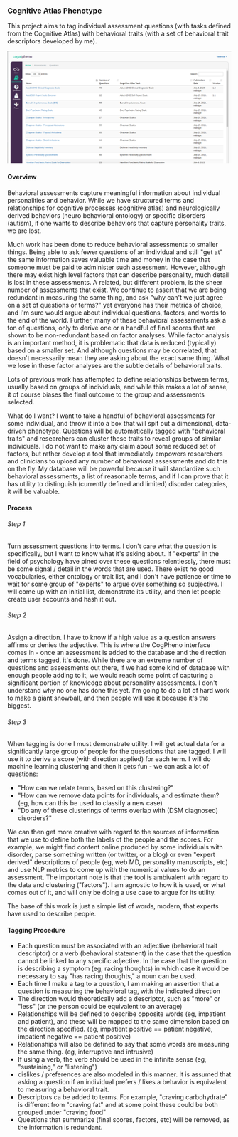 ### Cognitive Atlas Phenotype

This project aims to tag individual assessment questions (with tasks defined from the Cognitive Atlas) with behavioral traits (with a set of behavioral trait descriptors developed by me).

![cogatpheno](cogpheno/cogpheno/apps/assessments/static/img/assessments.png)

#### Overview

Behavioral assessments capture meaningful information about individual personalities and behavior. While we have structured terms and relationships for cognitive processes (cognitive atlas) and neurologically derived behaviors (neuro behavioral ontology) or specific disorders (autism), if one wants to describe behaviors that capture personality traits, we are lost.

Much work has been done to reduce behavioral assessments to smaller things. Being able to ask fewer questions of an individual and still "get at" the same information saves valuable time and money in the case that someone must be paid to administer such assessment. However, although there may exist high level factors that can describe personality, much detail is lost in these assessments. A related, but different problem, is the sheer number of assessments that exist. We continue to assert that we are being redundant in measuring the same thing, and ask "why can't we just agree on a set of questions or terms?" yet everyone has their metrics of choice, and I'm sure would argue about individual questions, factors, and words to the end of the world. Further, many of these behavioral assessments ask a ton of questions, only to derive one or a handful of final scores that are shown to be non-redundant based on factor analyses. While factor analysis is an important method, it is problematic that data is reduced (typically) based on a smaller set. And although questions may be correlated, that doesn't necessarily mean they are asking about the exact same thing. What we lose in these factor analyses are the subtle details of behavioral traits.

Lots of previous work has attempted to define relationships between terms, usually based on groups of individuals, and while this makes a lot of sense, it of course biases the final outcome to the group and assessments selected. 

What do I want? I want to take a handful of behavioral assessments for some individual, and throw it into a box that will spit out a dimensional, data-driven phenotype. Questions will be automatically tagged with "behavioral traits" and researchers can cluster these traits to reveal groups of similar individuals. I do not want to make any claim about some reduced set of factors, but rather develop a tool that immediately empowers researchers and clinicians to upload any number of behavioral assessments and do this on the fly. My database will be powerful because it will standardize such behavioral assessments, a list of reasonable terms, and if I can prove that it has utility to distinguish (currently defined and limited) disorder categories, it will be valuable.

#### Process

###### Step 1 
Turn assessment questions into terms. I don't care what the question is specifically, but I want to know what it's asking about. If "experts" in the field of psychology have pined over these questions relentlessly, there must be some signal / detail in the words that are used. There exist no good vocabularies, either ontology or trait list, and I don't have patience or time to wait for some group of "experts" to argue over something so subjective. I will come up with an initial list, demonstrate its utility, and then let people create user accounts and hash it out. 

###### Step 2
Assign a direction. I have to know if a high value as a question answers affirms or denies the adjective. This is where the CogPheno interface comes in - once an assessment is added to the database and the direction and terms tagged, it's done. While there are an extreme number of questions and assessments out there, if we had some kind of database with enough people adding to it, we would reach some point of capturing a significant portion of knowledge about personality assessments. I don't understand why no one has done this yet. I'm going to do a lot of hard work to make a giant snowball, and then people will use it because it's the biggest.

###### Step 3
When tagging is done I must demonstrate utility. I will get actual data for a significantly large group of people for the quesetions that are tagged. I will use it to derive a score (with direction applied) for each term. I will do machine learning clustering and then it gets fun - we can ask a lot of questions:

- "How can we relate terms, based on this clustering?"
- "How can we remove data points for individuals, and estimate them? (eg, how can this be used to classify a new case)
- "Do any of these clusterings of terms overlap with (DSM diagnosed) disorders?"

We can then get more creative with regard to the sources of information that we use to define both the labels of the people and the scores. For example, we might find content online produced by some individuals with disorder, parse something written (or twitter, or a blog) or even "expert derived" descriptions of people (eg, web MD, personality manuscripts, etc) and use NLP metrics to come up with the numerical values to do an assessment. The important note is that the tool is ambivalent with regard to the data and clustering ("factors"). I am agnostic to how it is used, or what comes out of it, and will only be doing a use case to argue for its utility.

The base of this work is just a simple list of words, modern, that experts have used to describe people.

#### Tagging Procedure
- Each question must be associated with an adjective (behavioral trait descriptor) or a verb (behavioral statement) in the case that the question cannot be linked to any specific adjective. In the case that the question is describing a symptom (eg, racing thoughts) in which case it would be necessary to say "has racing thoughts," a noun can be used.
- Each time I make a tag to a question, I am making an assertion that a question is measuring the behavioral tag, with the indicated direction
- The direction would theoretically add a descriptor, such as "more" or "less" (or the person could be equivalent to an average)
- Relationships will be defined to describe opposite words (eg, impatient and patient), and these will be mapped to the same dimension based on the direction specified. (eg, impatient positive == patient negative, impatient negative == patient positive)
- Relationships will also be defined to say that some words are measuring the same thing. (eg, interruptive and intrusive)
- If using a verb, the verb should be used in the infinite sense (eg, "sustaining," or "listening")
- dislikes / preferences are also modeled in this manner. It is assumed that asking a question if an individual prefers / likes a behavior is equivalent to measuring a behavioral trait. 
- Descriptors ca be added to terms. For example, "craving carbohydrate" is different from "craving fat" and at some point these could be both grouped under "craving food"
- Questions that summarize (final scores, factors, etc) will be removed, as the information is redundant.
